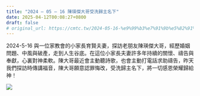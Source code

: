 ```yaml
---
title: "2024 – 05 – 16 陳瑛傑大哥受洗歸主名下"
date: 2025-04-12T00:08:27+0800
draft: false
# original_url: https://cmtc.tw/2024-05-16-%e9%99%b3%e7%91%9b%e5%82%91%e5%a4%a7%e5%93%a5%e5%8f%97%e6%b4%97%e6%ad%b8%e4%b8%bb%e5%90%8d%e4%b8%8b
---
```




2024-5-16 與一位家教會的小家長育賢夫妻，探訪老朋友陳瑛傑大哥，經歷婚姻問題、中風與破產，走到人生谷底。在這位小家長夫妻許多年持續的關懷、禱告與奉獻，心裏對神柔軟。陳大哥最近會主動聽詩歌，也會主動打電話求助禱告，昨天我們探訪時傳講福音，陳大哥願意認罪悔改，受洗歸主名下，將一切感恩榮耀歸給神！

![](/images/陳瑛傑受洗.jpg)